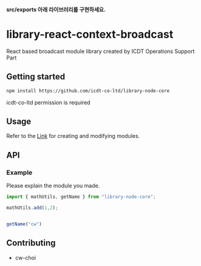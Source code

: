 **src/exports 아래 라이브러리를 구현하세요.**


# library-react-context-broadcast
React based broadcast module library created by ICDT Operations Support Part

## Getting started

```bash
npm install https://github.com/icdt-co-ltd/library-node-core
```
icdt-co-ltd permission is required

## Usage

Refer to the [Link](https://sldt.atlassian.net/wiki/spaces/~63ae58faf3e7004f77fd779e/pages/550174769/GitHub+NPM#2-1.-node) for creating and modifying modules.

## API

### Example
Please explain the module you made.
```js
import { mathUtils, getName } from "library-node-core";

mathUtils.add(1,2);


getName("cw")

```

## Contributing

- cw-choi


